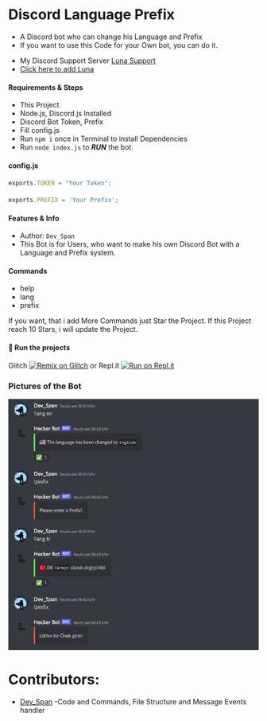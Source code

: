 # Discord Language Prefix
* A Discord bot who can change his Language and Prefix
* If you want to use this Code for your Own bot, you can do it.

- My Discord Support Server [Luna Support](https://discord.gg/deVpa7xyP3)
- [Click here to add Luna](https://discord.com/api/oauth2/authorize?client_id=723927058870304869&permissions=8&scope=bot%20applications.commands&response_type=code&redirect_uri=https%3A%2F%2Fdiscord.com%2Finvite%2FexkAV5B9ez)

#### Requirements & Steps
* This Project
* Node.js, Discord.js Installed
* Discord Bot Token, Prefix
* Fill config.js
* Run `npm i` once in Terminal to install Dependencies
* Run `node index.js` to ***RUN*** the bot.

#### config.js 
```javascript
exports.TOKEN = "Your Token";

exports.PREFIX = 'Your Prefix';
```

#### Features & Info
* Author: `Dev_Span`
* This Bot is for Users, who want to make his own Discord Bot with a Language and Prefix system.

#### Commands
* help
* lang
* prefix

If you want, that i add More Commands just Star the Project.
If this Project reach 10 Stars, i will update the Project. 

#### 💨 Run the projects

Glitch [![Remix on Glitch](https://cdn.glitch.com/2703baf2-b643-4da7-ab91-7ee2a2d00b5b%2Fremix-button.svg)](https://glitch.com/edit/#!/import/Dev-Span/Discord-Language-Prefix)
or
Repl.it [![Run on Repl.it](https://repl.it/badge/github/SudhanPlayz/Discord-MusicBot)](https://repl.it/github/Dev-Span/Discord-Language-Prefix)

### Pictures of the Bot
<img src="https://raw.githubusercontent.com/Dev-Span/Discord-Language-Prefix/main/.github/src/Example%20Code%20Photo.png" width="600px"> 

# Contributors:
 * [Dev_Span](https://github.com/Dev-Span) -Code and Commands, File Structure and Message Events handler
